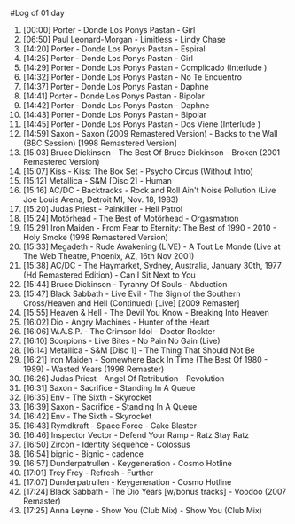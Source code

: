 #Log of 01 day

1. [00:00] Porter - Donde Los Ponys Pastan - Girl
1. [06:50] Paul Leonard-Morgan - Limitless - Lindy Chase
1. [14:20] Porter - Donde Los Ponys Pastan - Espiral
1. [14:25] Porter - Donde Los Ponys Pastan - Girl
1. [14:29] Porter - Donde Los Ponys Pastan - Complicado (Interlude )
1. [14:32] Porter - Donde Los Ponys Pastan - No Te Encuentro
1. [14:37] Porter - Donde Los Ponys Pastan - Daphne
1. [14:41] Porter - Donde Los Ponys Pastan - Bipolar
1. [14:42] Porter - Donde Los Ponys Pastan - Daphne
1. [14:43] Porter - Donde Los Ponys Pastan - Bipolar
1. [14:45] Porter - Donde Los Ponys Pastan - Dos Viene (Interlude )
1. [14:59] Saxon - Saxon (2009 Remastered Version) - Backs to the Wall (BBC Session) [1998 Remastered Version]
1. [15:03] Bruce Dickinson - The Best Of Bruce Dickinson - Broken (2001 Remastered Version)
1. [15:07] Kiss - Kiss: The Box Set - Psycho Circus (Without Intro)
1. [15:12] Metallica - S&M [Disc 2] - Human
1. [15:16] AC/DC - Backtracks - Rock and Roll Ain't Noise Pollution (Live Joe Louis Arena, Detroit MI, Nov. 18, 1983)
1. [15:20] Judas Priest - Painkiller - Hell Patrol
1. [15:24] Motörhead - The Best of Motörhead - Orgasmatron
1. [15:29] Iron Maiden - From Fear to Eternity: The Best of 1990 - 2010 - Holy Smoke (1998 Remastered Version)
1. [15:33] Megadeth - Rude Awakening (LIVE) - A Tout Le Monde (Live at The Web Theatre, Phoenix, AZ, 16th Nov 2001)
1. [15:38] AC/DC - The Haymarket, Sydney, Australia, January 30th, 1977 (Hd Remastered Edition) - Can I Sit Next to You
1. [15:44] Bruce Dickinson - Tyranny Of Souls - Abduction
1. [15:47] Black Sabbath - Live Evil - The Sign of the Southern Cross/Heaven and Hell (Continued) [Live] [2009 Remaster]
1. [15:55] Heaven & Hell - The Devil You Know - Breaking Into Heaven
1. [16:02] Dio - Angry Machines - Hunter of the Heart
1. [16:06] W.A.S.P. - The Crimson Idol - Doctor Rockter
1. [16:10] Scorpions - Live Bites - No Pain No Gain (Live)
1. [16:14] Metallica - S&M [Disc 1] - The Thing That Should Not Be
1. [16:21] Iron Maiden - Somewhere Back In Time (The Best Of 1980 - 1989) - Wasted Years (1998 Remaster)
1. [16:26] Judas Priest - Angel Of Retribution - Revolution
1. [16:31] Saxon - Sacrifice - Standing In A Queue
1. [16:35] Env - The Sixth - Skyrocket
1. [16:39] Saxon - Sacrifice - Standing In A Queue
1. [16:42] Env - The Sixth - Skyrocket
1. [16:43] Rymdkraft - Space Force - Cake Blaster
1. [16:46] Inspector Vector - Defend Your Ramp - Ratz Stay Ratz
1. [16:50] Zircon - Identity Sequence - Colossus
1. [16:54] bignic - Bignic - cadence
1. [16:57] Dunderpatrullen - Keygeneration - Cosmo Hotline
1. [17:01] Trey Frey - Refresh - Further
1. [17:07] Dunderpatrullen - Keygeneration - Cosmo Hotline
1. [17:24] Black Sabbath - The Dio Years [w/bonus tracks] - Voodoo (2007 Remaster)
1. [17:25] Anna Leyne - Show You (Club Mix) - Show You (Club Mix)
